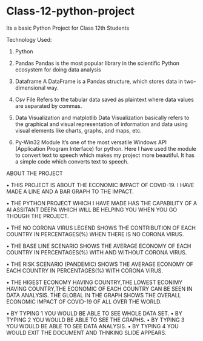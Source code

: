 # Class-12-python-project
Its a basic Python Project for Class 12th Students

Technology Used:
1. Python

2. Pandas
Pandas is the most popular library in the scientific Python ecosystem for doing data analysis

3. Dataframe
A DataFrame is a Pandas structure, which stores data in two-dimensional way. 

4. Csv File
Refers to the tabular data saved as plaintext where data values are separated by commas.

5. Data Visualization and matplotlib
Data Visualization basically refers to the graphical and visual representation of information and data using visual elements like charts, graphs, and maps, etc.

6. Py-Win32 Module
It’s one of the most versatile Windows API (Application Program Interface) for python.
Here I have used the module to convert  text to speech which makes my project more beautiful. It has a simple code which converts text to speech.


ABOUT THE PROJECT

•	THIS PROJECT IS ABOUT THE ECONOMIC IMPACT OF COVID-19. I HAVE MADE A LINE AND A BAR GRAPH TO THE IMPACT. 

•	THE PYTHON PROJECT WHICH I HAVE MADE HAS THE CAPABILITY OF A AI ASSITANT DEEPA WHICH WILL BE HELPING YOU WHEN YOU GO THOUGH THE PROJECT.

•	THE NO CORONA VIRUS LEGEND SHOWS THE CONTRIBUTION OF EACH COUNTRY IN PERCENTAGES(%) WHEN THERE IS NO CORONA VIRUS.

•	THE BASE LINE SCENARIO SHOWS THE AVERAGE ECONOMY OF EACH COUNTRY IN PERCENTAGES(%) WITH AND WITHOUT CORONA VIRUS.

•	THE RISK SCENARIO (PANDEMIC) SHOWS THE AVERAGE ECONOMY OF EACH COUNTRY IN PERCENTAGES(%) WITH CORONA VIRUS.

•	THE HIGEST ECONOMY HAVING COUNTRY,THE LOWEST ECONIMY HAVING COUNTRY,THE ECONOMIC OF EACH COUNTRY CAN BE SEEN IN DATA ANALYSIS. THE GLOBAL IN THE GRAPH SHOWS THE OVERALL ECONOMIC IMPACT OF COVID-19 OF ALL OVER THE WORLD.

•	BY TYPING 1 YOU WOULD BE ABLE TO SEE WHOLE DATA SET. 
•	BY TYPING 2 YOU WOULD BE ABLE TO SEE THE GRAPHS.
•	BY TYPING 3 YOU WOULD BE ABLE TO SEE DATA ANALYSIS. 
•	BY TYPING 4 YOU WOULD EXIT THE DOCUMENT AND THNKING SLIDE APPEARS.
